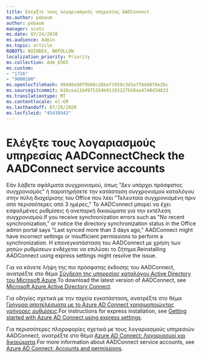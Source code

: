 ```yaml
---
title: Ελέγξτε τους λογαριασμούς υπηρεσίας AADConnect
ms.author: pebaum
author: pebaum
manager: scotv
ms.date: 07/24/2020
ms.audience: Admin
ms.topic: article
ROBOTS: NOINDEX, NOFOLLOW
localization_priority: Priority
ms.collection: Adm_O365
ms.custom:
- "1726"
- "9000180"
ms.openlocfilehash: 49498a50f9bb0c26bef1959c3d1eff6dd8f0e2bc
ms.sourcegitcommit: b10cea11b4975354b91193327b58aa4740d34833
ms.translationtype: MT
ms.contentlocale: el-GR
ms.lasthandoff: 07/28/2020
ms.locfileid: "45439343"
---
```

# <a name="check-the-aadconnect-service-accounts"></a><span data-ttu-id="b45e4-102">Ελέγξτε τους λογαριασμούς υπηρεσίας AADConnect</span><span class="sxs-lookup"><span data-stu-id="b45e4-102">Check the AADConnect service accounts</span></span>

<span data-ttu-id="b45e4-103">Εάν λάβετε σφάλματα συγχρονισμού, όπως "Δεν υπάρχει πρόσφατος συγχρονισμός" ή παρατηρήσετε την κατάσταση συγχρονισμού καταλόγου στην πύλη διαχείρισης του Office που λέει "Τελευταία συγχρονισμένη πριν από περισσότερες από 3 ημέρες," Το AADConnect μπορεί να έχει εσφαλμένες ρυθμίσεις ή ανεπαρκή δικαιώματα για την εκτέλεση συγχρονισμού.</span><span class="sxs-lookup"><span data-stu-id="b45e4-103">If you receive synchronization errors such as "No recent synchronization," or notice the directory synchronization status in the Office admin portal says "Last synced more than 3 days ago," AADConnect might have incorrect settings or insufficient permissions to perform a synchronization.</span></span> <span data-ttu-id="b45e4-104">Η επανεγκατάσταση του AADConnect με χρήση των ρητών ρυθμίσεων ενδέχεται να επιλύσει το ζήτημα.</span><span class="sxs-lookup"><span data-stu-id="b45e4-104">Reinstalling AADConnect using express settings might resolve the issue.</span></span>

<span data-ttu-id="b45e4-105">Για να κάνετε λήψη της πιο πρόσφατης έκδοσης του AADConnect, ανατρέξτε στο θέμα [Σύνδεση της υπηρεσίας καταλόγου Active Directory του Microsoft Azure](https://go.microsoft.com/fwlink/?LinkId=615771).</span><span class="sxs-lookup"><span data-stu-id="b45e4-105">To download the latest version of AADConnect, see [Microsoft Azure Active Directory Connect](https://go.microsoft.com/fwlink/?LinkId=615771).</span></span>

<span data-ttu-id="b45e4-106">Για οδηγίες σχετικά με την ταχεία εγκατάσταση, ανατρέξτε στο θέμα [Γρήγορα αποτελέσματα με το Azure AD Connect χρησιμοποιώντας γρήγορες ρυθμίσεις](https://docs.microsoft.com/azure/active-directory/hybrid/how-to-connect-install-express).</span><span class="sxs-lookup"><span data-stu-id="b45e4-106">For instructions for express installation, see [Getting started with Azure AD Connect using express settings](https://docs.microsoft.com/azure/active-directory/hybrid/how-to-connect-install-express).</span></span>

<span data-ttu-id="b45e4-107">Για περισσότερες πληροφορίες σχετικά με τους λογαριασμούς υπηρεσιών AADConnect, ανατρέξτε στο θέμα [Azure AD Connect: Λογαριασμοί και δικαιώματα](https://docs.microsoft.com/azure/active-directory/hybrid/reference-connect-accounts-permissions).</span><span class="sxs-lookup"><span data-stu-id="b45e4-107">For more information about AADConnect service accounts, see [Azure AD Connect: Accounts and permissions](https://docs.microsoft.com/azure/active-directory/hybrid/reference-connect-accounts-permissions).</span></span>